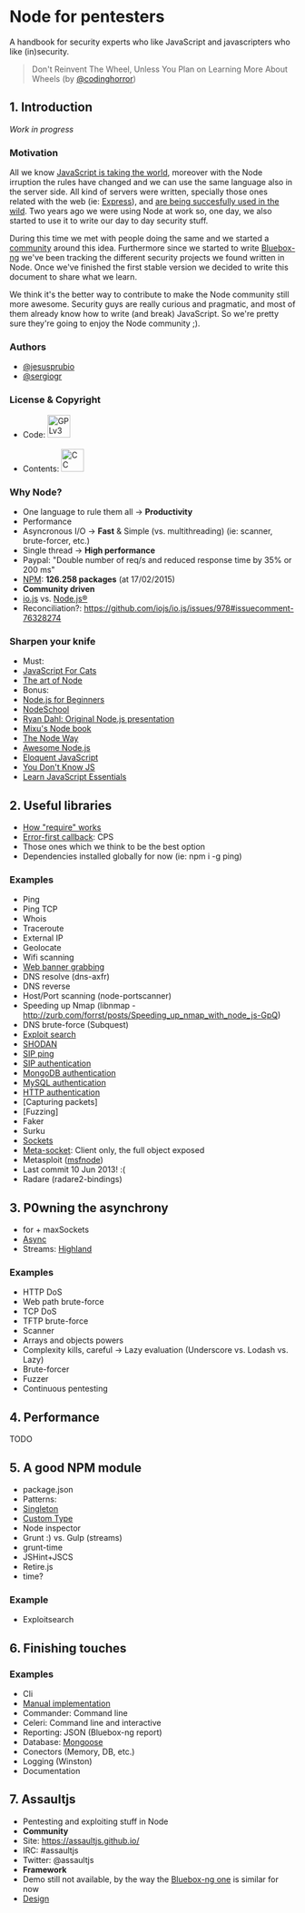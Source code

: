 # Node for pentesters
A handbook for security experts who like JavaScript and javascripters who like (in)security.
>Don't Reinvent The Wheel, Unless You Plan on Learning More About Wheels
(by [@codinghorror](http://blog.codinghorror.com/dont-reinvent-the-wheel-unless-you-plan-on-learning-more-about-wheels/))


## 1. Introduction
*Work in progress*

### Motivation
All we know [JavaScript is taking the world](http://githut.info/), moreover with the Node irruption the rules have changed and we can use the same language also in the server side. All kind of servers were written, specially those ones related with the web (ie: [Express](http://expressjs.com/)), and [are being succesfully used in the wild](http://nodejs.org/industry/). Two years ago we were using Node at work so, one day, we also started to use it to write our day to day security stuff.

During this time we met with people doing the same and we started a [community](https://assaultjs.github.io/) around this idea. Furthermore since we started to write [Bluebox-ng](https://github.com/jesusprubio/bluebox-ng) we've been tracking the different security projects we found written in Node. Once we've finished the first stable version we decided to write this document to share what we learn.

We think it's the better way to contribute to make the Node community still more awesome. Security guys are really curious and pragmatic, and most of them already know how to write (and break) JavaScript. So we're pretty sure they're going to enjoy the Node community ;).

### Authors
- [@jesusprubio](https://twitter.com/jesusprubio)
- [@sergiogr](https://twitter.com/sergiogr)

### License & Copyright
- Code: [<img src="https://fsfe.org/graphics/gplv3-logo-red.png" height="40" alt="GPLv3">](https://www.gnu.org/copyleft/gpl.html)
<br><br>
- Contents: [<img src="http://mirrors.creativecommons.org/presskit/buttons/88x31/png/by-nc-sa.eu.png" height="40" alt="CC BY-NC SA 3.0">](https://creativecommons.org/licenses/by-nc-sa/3.0/)

### Why Node?
- One language to rule them all -> **Productivity**
- Performance
 - Asyncronous I/O -> **Fast** & Simple (vs. multithreading) (ie: scanner, brute-forcer, etc.)
 - Single thread -> **High performance**
 - Paypal: "Double number of req/s and reduced response time by 35% or 200 ms"
- [NPM](https://www.npmjs.com/): **126.258 packages** (at 17/02/2015)
- **Community driven**
 - [io.js](https://iojs.org/en/index.html) vs. [Node.js®](http://nodejs.org/)
 - Reconciliation?: https://github.com/iojs/io.js/issues/978#issuecomment-76328274

### Sharpen your knife
- Must:
 - [JavaScript For Cats](http://jsforcats.com/)
 - [The art of Node](https://github.com/maxogden/art-of-node#the-art-of-node)
- Bonus:
 - [Node.js for Beginners](http://code.tutsplus.com/tutorials/node-js-for-beginners--net-26314)
 - [NodeSchool](http://nodeschool.io/)
 - [Ryan Dahl: Original Node.js presentation](https://www.youtube.com/watch?v=ztspvPYybIY)
 - [Mixu's Node book](http://book.mixu.net/node/)
 - [The Node Way](http://thenodeway.io/)
 - [Awesome Node.js](https://github.com/sindresorhus/awesome-nodejs)
 - [Eloquent JavaScript](http://eloquentjavascript.net/)
 - [You Don't Know JS](https://github.com/getify/You-Dont-Know-JS/)
 - [Learn JavaScript Essentials](https://medium.com/javascript-scene/learn-javascript-b631a4af11f2)


## 2. Useful libraries
- [How "require" works](http://thenodeway.io/posts/how-require-actually-works/)
- [Error-first callback](http://thenodeway.io/posts/understanding-error-first-callbacks/): CPS
- Those ones which we think to be the best option
- Dependencies installed globally for now (ie: npm i -g ping)

### Examples
- Ping
- Ping TCP
- Whois
- Traceroute
- External IP
- Geolocate
- Wifi scanning
- [Web banner grabbing](examples/modules/httpScan.js)
- DNS resolve (dns-axfr)
- DNS reverse
- Host/Port scanning (node-portscanner)
- Speeding up Nmap (libnmap - http://zurb.com/forrst/posts/Speeding_up_nmap_with_node_js-GpQ)
- DNS brute-force (Subquest)
- [Exploit search](https://github.com/jesusprubio/node-exploitsearch-client/blob/master/examples/use.js)
- [SHODAN](https://github.com/jesusprubio/node-shodan-client/tree/master/examples)
- [SIP ping](examples/modules/sip/sipPing.js)
- [SIP authentication](examples/modules/sip/sipAuthentication.js)
- [MongoDB authentication](examples/modules/mongolAuth.js)
- [MySQL authentication](examples/modules/mysqlAuth.js)
- [HTTP authentication](examples/modules/httpAuth.js)
- [Capturing packets]
- [Fuzzing]
 - Faker
 - Surku
- [Sockets](examples/modules/sockets)
 - [Meta-socket](https://github.com/jesusprubio/sip-fake-stack/blob/master/src/steroidsSocket.js): Client only, the full object exposed
- Metasploit ([msfnode](https://github.com/eviltik/msfnode))
 - Last commit 10 Jun 2013! :(
- Radare (radare2-bindings)


## 3. P0wning the asynchrony
- for + maxSockets
- [Async](https://github.com/caolan/async)
 - Streams: [Highland](http://highlandjs.org/)

### Examples
- HTTP DoS
- Web path brute-force
- TCP DoS
- TFTP brute-force
- Scanner
 - Arrays and objects powers
 - Complexity kills, careful -> Lazy evaluation (Underscore vs. Lodash vs. Lazy)
- Brute-forcer
- Fuzzer
- Continuous pentesting


## 4. Performance
TODO


## 5. A good NPM module
- package.json
- Patterns:
 - [Singleton](http://thenodeway.io/posts/designing-singletons/)
 - [Custom Type](http://thenodeway.io/posts/designing-custom-types/)
- Node inspector
- Grunt :) vs. Gulp (streams)
- grunt-time
- JSHint+JSCS
- Retire.js
- time?

### Example
 - Exploitsearch


## 6. Finishing touches

### Examples
- Cli
 - [Manual implementation](https://github.com/assaultjs/assaultjs/blob/master/bin/client.js)
 - Commander: Command line
 - Celeri: Command line and interactive
- Reporting: JSON (Bluebox-ng report)
- Database: [Mongoose](https://www.youtube.com/playlist?list=PL5wy-Ijp__A2-ZSePUHXPMwpV19MqcNUX)
 - Conectors (Memory, DB, etc.)
- Logging (Winston)
- Documentation


## 7. Assaultjs
- Pentesting and exploiting stuff in Node
 - **Community**
 - Site: https://assaultjs.github.io/
 - IRC: #assaultjs
 - Twitter: @assaultjs
- **Framework**
 - Demo still not available, by the way the [Bluebox-ng one](https://www.youtube.com/watch?v=M-6k4Md3qEQ) is similar for now
 - [Design](https://github.com/assaultjs/assaultjs)